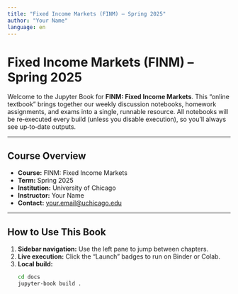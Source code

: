 ```yaml
---
title: "Fixed Income Markets (FINM) – Spring 2025"
author: "Your Name"
language: en
---
```


# Fixed Income Markets (FINM) – Spring 2025

Welcome to the Jupyter Book for **FINM: Fixed Income Markets**. This “online textbook” brings together our weekly discussion notebooks, homework assignments, and exams into a single, runnable resource. All notebooks will be re‐executed every build (unless you disable execution), so you’ll always see up‐to‐date outputs.

---

## Course Overview

- **Course:** FINM: Fixed Income Markets  
- **Term:** Spring 2025  
- **Institution:** University of Chicago  
- **Instructor:** Your Name  
- **Contact:** your.email@uchicago.edu  

---

## How to Use This Book

1. **Sidebar navigation:** Use the left pane to jump between chapters.  
2. **Live execution:** Click the “Launch” badges to run on Binder or Colab.  
3. **Local build:**  
   ```bash
   cd docs
   jupyter-book build .
